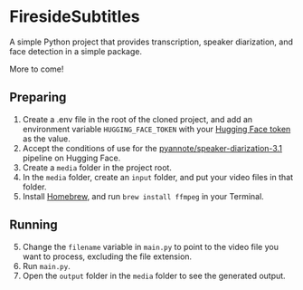 # FiresideSubtitles

A simple Python project that provides transcription, speaker diarization, and face detection in a simple package.

More to come!

## Preparing

1. Create a .env file in the root of the cloned project, and add an environment variable `HUGGING_FACE_TOKEN` with your [Hugging Face token](https://huggingface.co/docs/hub/security-tokens) as the value.
2. Accept the conditions of use for the [pyannote/speaker-diarization-3.1](https://huggingface.co/pyannote/speaker-diarization-3.1) pipeline on Hugging Face.
3. Create a `media` folder in the project root.
4. In the `media` folder, create an `input` folder, and put your video files in that folder.
5. Install [Homebrew](https://brew.sh), and run `brew install ffmpeg` in your Terminal.

## Running

5. Change the `filename` variable in `main.py` to point to the video file you want to process, excluding the file extension.
6. Run `main.py`.
7. Open the `output` folder in the `media` folder to see the generated output.
